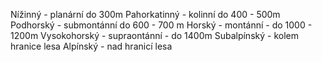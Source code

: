 Nížinný - planární do 300m
Pahorkatinný - kolinní do 400 - 500m
Podhorský - submontánní do 600 - 700 m
Horský - montánní - do 1000 - 1200m
Vysokohorský - supraontánní - do 1400m
Subalpínský - kolem hranice lesa
Alpínský - nad hranicí lesa
